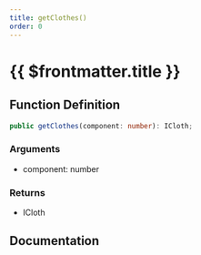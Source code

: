 ```yaml
---
title: getClothes()
order: 0
---
```


# {{ $frontmatter.title }}

## Function Definition

```ts
public getClothes(component: number): ICloth;
```

### Arguments

* component: number

### Returns

* ICloth

## Documentation

<!--@include: ./parts/getClothes.md-->
